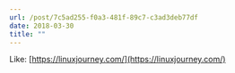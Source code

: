```yaml
---
url: /post/7c5ad255-f0a3-481f-89c7-c3ad3deb77df
date: 2018-03-30
title: ""
---
```



Like: [https://linuxjourney.com/](https://linuxjourney.com/)
